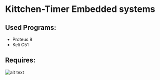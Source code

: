 # Kittchen-Timer Embedded systems
## Used Programs:
- Proteus 8
- Keli C51
## Requires:
  ![alt text](http://url/to/img.png)
